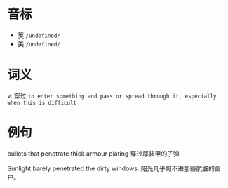 # 音标

- 英 `/undefined/`
- 美 `/undefined/`

# 词义

v. 穿过
`to enter something and pass or spread through it, especially when this is difficult`

# 例句

bullets that penetrate thick armour plating
穿过厚装甲的子弹

Sunlight barely penetrated the dirty windows.
阳光几乎照不进那些肮脏的窗户。


